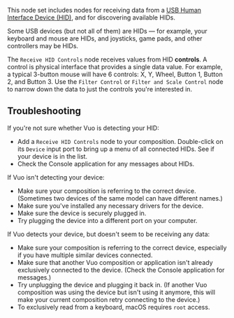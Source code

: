 This node set includes nodes for receiving data from a [USB Human Interface Device (HID)](https://en.wikipedia.org/wiki/USB_human_interface_device_class), and for discovering available HIDs.

Some USB devices (but not all of them) are HIDs — for example, your keyboard and mouse are HIDs, and joysticks, game pads, and other controllers may be HIDs.

The `Receive HID Controls` node receives values from HID **controls**.  A control is physical interface that provides a single data value.  For example, a typical 3-button mouse will have 6 controls: X, Y, Wheel, Button 1, Button 2, and Button 3.  Use the `Filter Control` or `Filter and Scale Control` node to narrow down the data to just the controls you're interested in.


## Troubleshooting

If you're not sure whether Vuo is detecting your HID:

   - Add a `Receive HID Controls` node to your composition. Double-click on its `Device` input port to bring up a menu of all connected HIDs. See if your device is in the list.
   - Check the Console application for any messages about HIDs.

If Vuo isn't detecting your device:

   - Make sure your composition is referring to the correct device. (Sometimes two devices of the same model can have different names.)
   - Make sure you've installed any necessary drivers for the device.
   - Make sure the device is securely plugged in.
   - Try plugging the device into a different port on your computer.

If Vuo detects your device, but doesn't seem to be receiving any data:

   - Make sure your composition is referring to the correct device, especially if you have multiple similar devices connected.
   - Make sure that another Vuo composition or application isn't already exclusively connected to the device. (Check the Console application for messages.)
   - Try unplugging the device and plugging it back in. (If another Vuo composition was using the device but isn't using it anymore, this will make your current composition retry connecting to the device.)
   - To exclusively read from a keyboard, macOS requires `root` access.
